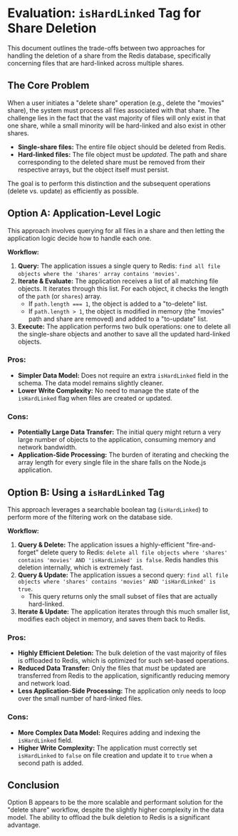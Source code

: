# Evaluation: `isHardLinked` Tag for Share Deletion

This document outlines the trade-offs between two approaches for handling the deletion of a share from the Redis database, specifically concerning files that are hard-linked across multiple shares.

## The Core Problem

When a user initiates a "delete share" operation (e.g., delete the "movies" share), the system must process all files associated with that share. The challenge lies in the fact that the vast majority of files will only exist in that one share, while a small minority will be hard-linked and also exist in other shares.

-   **Single-share files:** The entire file object should be deleted from Redis.
-   **Hard-linked files:** The file object must be *updated*. The path and share corresponding to the deleted share must be removed from their respective arrays, but the object itself must persist.

The goal is to perform this distinction and the subsequent operations (delete vs. update) as efficiently as possible.

## Option A: Application-Level Logic

This approach involves querying for all files in a share and then letting the application logic decide how to handle each one.

**Workflow:**

1.  **Query:** The application issues a single query to Redis: `find all file objects where the 'shares' array contains 'movies'`.
2.  **Iterate & Evaluate:** The application receives a list of all matching file objects. It iterates through this list. For each object, it checks the length of the `path` (or `shares`) array.
    *   If `path.length === 1`, the object is added to a "to-delete" list.
    *   If `path.length > 1`, the object is modified in memory (the "movies" path and share are removed) and added to a "to-update" list.
3.  **Execute:** The application performs two bulk operations: one to delete all the single-share objects and another to save all the updated hard-linked objects.

### Pros:
-   **Simpler Data Model:** Does not require an extra `isHardLinked` field in the schema. The data model remains slightly cleaner.
-   **Lower Write Complexity:** No need to manage the state of the `isHardLinked` flag when files are created or updated.

### Cons:
-   **Potentially Large Data Transfer:** The initial query might return a very large number of objects to the application, consuming memory and network bandwidth.
-   **Application-Side Processing:** The burden of iterating and checking the array length for every single file in the share falls on the Node.js application.

## Option B: Using a `isHardLinked` Tag

This approach leverages a searchable boolean tag (`isHardLinked`) to perform more of the filtering work on the database side.

**Workflow:**

1.  **Query & Delete:** The application issues a highly-efficient "fire-and-forget" delete query to Redis: `delete all file objects where 'shares' contains 'movies' AND 'isHardLinked' is false`. Redis handles this deletion internally, which is extremely fast.
2.  **Query & Update:** The application issues a second query: `find all file objects where 'shares' contains 'movies' AND 'isHardLinked' is true`.
    *   This query returns only the small subset of files that are actually hard-linked.
3.  **Iterate & Update:** The application iterates through this much smaller list, modifies each object in memory, and saves them back to Redis.

### Pros:
-   **Highly Efficient Deletion:** The bulk deletion of the vast majority of files is offloaded to Redis, which is optimized for such set-based operations.
-   **Reduced Data Transfer:** Only the files that *must* be updated are transferred from Redis to the application, significantly reducing memory and network load.
-   **Less Application-Side Processing:** The application only needs to loop over the small number of hard-linked files.

### Cons:
-   **More Complex Data Model:** Requires adding and indexing the `isHardLinked` field.
-   **Higher Write Complexity:** The application must correctly set `isHardLinked` to `false` on file creation and update it to `true` when a second path is added.

## Conclusion

Option B appears to be the more scalable and performant solution for the "delete share" workflow, despite the slightly higher complexity in the data model. The ability to offload the bulk deletion to Redis is a significant advantage.
